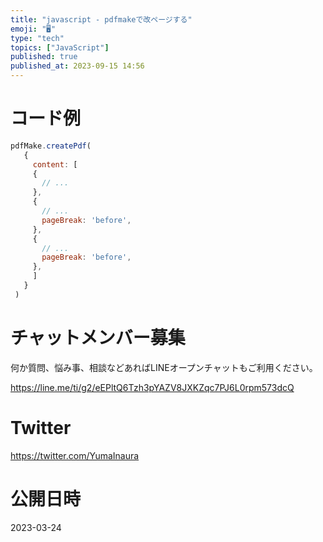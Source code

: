 ```yaml
---
title: "javascript - pdfmakeで改ページする"
emoji: "🖥"
type: "tech"
topics: ["JavaScript"]
published: true
published_at: 2023-09-15 14:56
---
```


#  コード例

 ```js
pdfMake.createPdf(
    {
      content: [
      {
        // ...
      },
      {
        // ...
        pageBreak: 'before',
      },
      {
        // ...
        pageBreak: 'before',
      },
      ]
    }
  )

```


# チャットメンバー募集


何か質問、悩み事、相談などあればLINEオープンチャットもご利用ください。

https://line.me/ti/g2/eEPltQ6Tzh3pYAZV8JXKZqc7PJ6L0rpm573dcQ


# Twitter

https://twitter.com/YumaInaura


# 公開日時

2023-03-24
